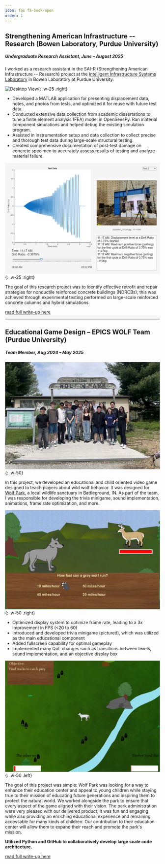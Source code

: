 ```yaml
---
icon: fas fa-book-open
order: 1
---
```


## Strengthening American Infrastructure -- Research (Bowen Laboratory, Purdue University)
##### *Undergraduate Research Assistant, June – August 2025*


I worked as a research assistant in the SAI-R (Strengthening American Infrastructure -- Research) project at the [Intelligent Infrastructure Systems Laboratory](https://engineering.purdue.edu/IISL/) in Bowen Laboratory at Purdue University.

![Desktop View](assets/posts/SAI-R-project/specimen-close.jpg){: .w-25 .right}

- Developed a MATLAB application for presenting displacement data, notes, and photos from tests, and optimized it for reuse with future test data.
- Conducted extensive data collection from academic dissertations to tune a finite element analysis (FEA) model in OpenSeesPy. Ran material component simulations and helped debug the existing simulation program.
- Assisted in instrumentation setup and data collection to collect precise and thorough test data during large-scale structural testing.
- Created comprehensive documentation of post-test damage on concrete specimen to accurately assess results of testing and analyze material failure.

![Desktop View](assets/posts/SAI-R-project/app-window-1.png){: .w-25 .right}

The goal of this research project was to identify effective retrofit and repair strategies for nonductile reinforced concrete buildings (NDRCBs); this was achieved through experimental testing performed on large-scale reinforced concrete columns and hybrid simulations. 


[read full write-up here](/posts/SAI-R-project/)

---
## Educational Game Design – EPICS WOLF Team (Purdue University)
##### *Team Member, Aug 2024 – May 2025*

![Desktop View](assets/posts/EPICS-WOLF-team/EPICS-team-photo-small.jpg){: .w-50}

In this project, we developed an educational and child oriented video game designed to teach players about wild wolf behavior. It was designed for [Wolf Park](https://visitwolfpark.org), a local wildlife sanctuary in Battleground, IN. As part of the team, I was responsible for developing the trivia minigame, sound implementation, animations, frame rate optimization, and more.


![Desktop View](assets/posts/EPICS-WOLF-team/wolf-game-trivia.jpg){: .w-50 .right}

- Optimized display system to optimize frame rate, leading to a 3x improvement in FPS (<20 to 60)
- Introduced and developed trivia minigame (pictured), which was utilized as the main educational component
- Added fullscreen capability for optimal gameplay
- Implemented many QoL changes such as transitions between levels, sound implementation, and an objective display box

![Desktop View](assets/posts/EPICS-WOLF-team/wolf-game-world.jpg){: .w-50 .left}

The goal of this project was simple: Wolf Park was looking for a way to enhance their education center and appeal to young children while staying true to their mission of educating future generations and inspiring them to protect the natural world. We worked alongside the park to ensure that every aspect of the game aligned with their vision. The park administration were very pleased with our delivered product; it was fun and engaging while also providing an enriching educational experience and remaining accessable for many kinds of children. Our contribution to their education center will allow them to expand their reach and promote the park's mission.

**Utilized Python and GitHub to collaboratively develop large scale code architecture.**

[read full write-up here](/posts/EPICS-WOLF-team/)
